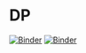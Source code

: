 # DP
[![Binder](https://mybinder.org/badge_logo.svg)](https://mybinder.org/v2/gh/AlexWax/DP/master?файлpath=DoublePendulum.ipynb)
[![Binder](https://mybinder.org/badge_logo.svg)](https://mybinder.org/v2/gh/AlexWax/DP/DoublePendulum.ipynb?файлpath=DoublePendulum.ipynb)
